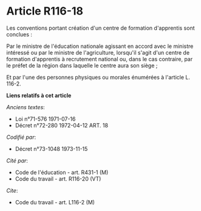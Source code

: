 # Article R116-18

Les conventions portant création d'un centre de formation d'apprentis sont conclues :

Par le ministre de l'éducation nationale agissant en accord avec le ministre intéressé ou par le ministre de l'agriculture,
lorsqu'il s'agit d'un centre de formation d'apprentis à recrutement national ou, dans le cas contraire, par le préfet de la
région dans laquelle le centre aura son siège ;

Et par l'une des personnes physiques ou morales énumérées à l'article L. 116-2.

**Liens relatifs à cet article**

_Anciens textes_:

  - Loi n°71-576 1971-07-16
  - Décret n°72-280 1972-04-12 ART. 18

_Codifié par_:

  - Décret n°73-1048 1973-11-15

_Cité par_:

  - Code de l'éducation - art. R431-1 (M)
  - Code du travail - art. R116-20 (VT)

_Cite_:

  - Code du travail - art. L116-2 (M)
